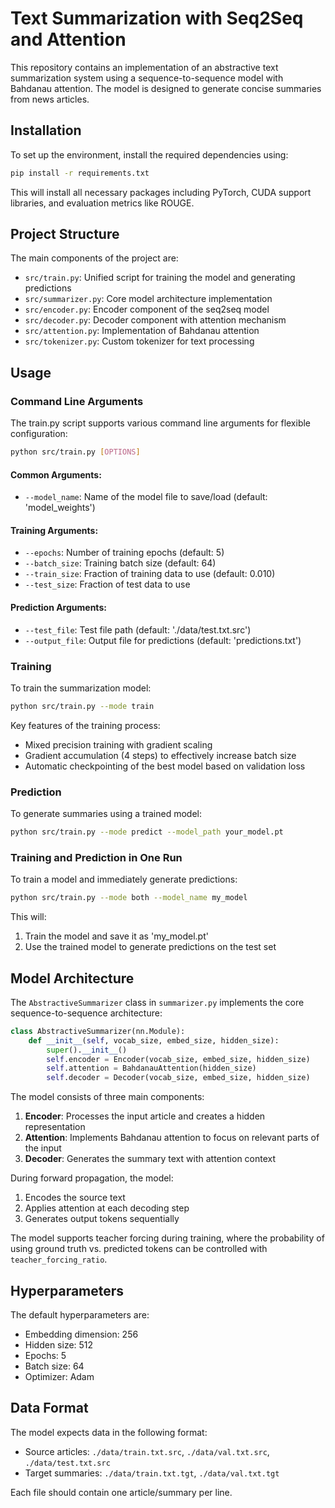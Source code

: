 # Text Summarization with Seq2Seq and Attention

This repository contains an implementation of an abstractive text summarization system using a sequence-to-sequence model with Bahdanau attention. The model is designed to generate concise summaries from news articles.

## Installation

To set up the environment, install the required dependencies using:

```bash
pip install -r requirements.txt
```

This will install all necessary packages including PyTorch, CUDA support libraries, and evaluation metrics like ROUGE.

## Project Structure

The main components of the project are:

- `src/train.py`: Unified script for training the model and generating predictions
- `src/summarizer.py`: Core model architecture implementation
- `src/encoder.py`: Encoder component of the seq2seq model
- `src/decoder.py`: Decoder component with attention mechanism
- `src/attention.py`: Implementation of Bahdanau attention
- `src/tokenizer.py`: Custom tokenizer for text processing

## Usage

### Command Line Arguments

The train.py script supports various command line arguments for flexible configuration:

```bash
python src/train.py [OPTIONS]
```

#### Common Arguments:
- `--model_name`: Name of the model file to save/load (default: 'model_weights')
#### Training Arguments:
- `--epochs`: Number of training epochs (default: 5)
- `--batch_size`: Training batch size (default: 64)
- `--train_size`: Fraction of training data to use (default: 0.010)
- `--test_size`: Fraction of test data to use

#### Prediction Arguments:
- `--test_file`: Test file path (default: './data/test.txt.src')
- `--output_file`: Output file for predictions (default: 'predictions.txt')

### Training

To train the summarization model:

```bash
python src/train.py --mode train
```

Key features of the training process:
- Mixed precision training with gradient scaling
- Gradient accumulation (4 steps) to effectively increase batch size
- Automatic checkpointing of the best model based on validation loss

### Prediction

To generate summaries using a trained model:

```bash
python src/train.py --mode predict --model_path your_model.pt
```

### Training and Prediction in One Run

To train a model and immediately generate predictions:

```bash
python src/train.py --mode both --model_name my_model
```

This will:
1. Train the model and save it as 'my_model.pt'
2. Use the trained model to generate predictions on the test set

## Model Architecture

The `AbstractiveSummarizer` class in `summarizer.py` implements the core sequence-to-sequence architecture:

```python
class AbstractiveSummarizer(nn.Module):
    def __init__(self, vocab_size, embed_size, hidden_size):
        super().__init__()
        self.encoder = Encoder(vocab_size, embed_size, hidden_size)
        self.attention = BahdanauAttention(hidden_size)
        self.decoder = Decoder(vocab_size, embed_size, hidden_size)
```

The model consists of three main components:

1. **Encoder**: Processes the input article and creates a hidden representation
2. **Attention**: Implements Bahdanau attention to focus on relevant parts of the input
3. **Decoder**: Generates the summary text with attention context

During forward propagation, the model:
1. Encodes the source text
2. Applies attention at each decoding step
3. Generates output tokens sequentially

The model supports teacher forcing during training, where the probability of using ground truth vs. predicted tokens can be controlled with `teacher_forcing_ratio`.

## Hyperparameters

The default hyperparameters are:
- Embedding dimension: 256
- Hidden size: 512
- Epochs: 5
- Batch size: 64
- Optimizer: Adam

## Data Format

The model expects data in the following format:
- Source articles: `./data/train.txt.src`, `./data/val.txt.src`, `./data/test.txt.src`
- Target summaries: `./data/train.txt.tgt`, `./data/val.txt.tgt`

Each file should contain one article/summary per line.

